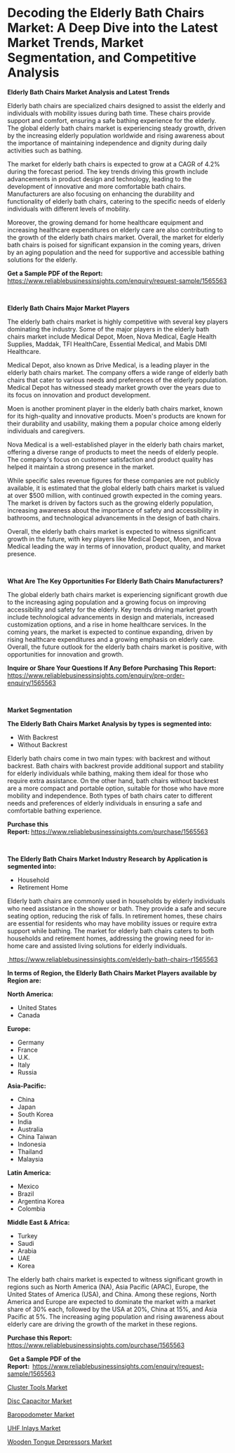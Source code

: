 <p><h1>Decoding the Elderly Bath Chairs Market: A Deep Dive into the Latest Market Trends, Market Segmentation, and Competitive Analysis</h1></p><p><strong>Elderly Bath Chairs Market Analysis and Latest Trends</strong></p>
<p><p>Elderly bath chairs are specialized chairs designed to assist the elderly and individuals with mobility issues during bath time. These chairs provide support and comfort, ensuring a safe bathing experience for the elderly. The global elderly bath chairs market is experiencing steady growth, driven by the increasing elderly population worldwide and rising awareness about the importance of maintaining independence and dignity during daily activities such as bathing.</p><p>The market for elderly bath chairs is expected to grow at a CAGR of 4.2% during the forecast period. The key trends driving this growth include advancements in product design and technology, leading to the development of innovative and more comfortable bath chairs. Manufacturers are also focusing on enhancing the durability and functionality of elderly bath chairs, catering to the specific needs of elderly individuals with different levels of mobility.</p><p>Moreover, the growing demand for home healthcare equipment and increasing healthcare expenditures on elderly care are also contributing to the growth of the elderly bath chairs market. Overall, the market for elderly bath chairs is poised for significant expansion in the coming years, driven by an aging population and the need for supportive and accessible bathing solutions for the elderly.</p></p>
<p><strong>Get a Sample PDF of the Report:&nbsp;</strong> <a href="https://www.reliablebusinessinsights.com/enquiry/request-sample/1565563">https://www.reliablebusinessinsights.com/enquiry/request-sample/1565563</a></p>
<p>&nbsp;</p>
<p><strong>Elderly Bath Chairs Major Market Players</strong></p>
<p><p>The elderly bath chairs market is highly competitive with several key players dominating the industry. Some of the major players in the elderly bath chairs market include Medical Depot, Moen, Nova Medical, Eagle Health Supplies, Maddak, TFI HealthCare, Essential Medical, and Mabis DMI Healthcare.</p><p>Medical Depot, also known as Drive Medical, is a leading player in the elderly bath chairs market. The company offers a wide range of elderly bath chairs that cater to various needs and preferences of the elderly population. Medical Depot has witnessed steady market growth over the years due to its focus on innovation and product development.</p><p>Moen is another prominent player in the elderly bath chairs market, known for its high-quality and innovative products. Moen's products are known for their durability and usability, making them a popular choice among elderly individuals and caregivers.</p><p>Nova Medical is a well-established player in the elderly bath chairs market, offering a diverse range of products to meet the needs of elderly people. The company's focus on customer satisfaction and product quality has helped it maintain a strong presence in the market.</p><p>While specific sales revenue figures for these companies are not publicly available, it is estimated that the global elderly bath chairs market is valued at over $500 million, with continued growth expected in the coming years. The market is driven by factors such as the growing elderly population, increasing awareness about the importance of safety and accessibility in bathrooms, and technological advancements in the design of bath chairs.</p><p>Overall, the elderly bath chairs market is expected to witness significant growth in the future, with key players like Medical Depot, Moen, and Nova Medical leading the way in terms of innovation, product quality, and market presence.</p></p>
<p>&nbsp;</p>
<p><strong>What Are The Key Opportunities For Elderly Bath Chairs Manufacturers?</strong></p>
<p><p>The global elderly bath chairs market is experiencing significant growth due to the increasing aging population and a growing focus on improving accessibility and safety for the elderly. Key trends driving market growth include technological advancements in design and materials, increased customization options, and a rise in home healthcare services. In the coming years, the market is expected to continue expanding, driven by rising healthcare expenditures and a growing emphasis on elderly care. Overall, the future outlook for the elderly bath chairs market is positive, with opportunities for innovation and growth.</p></p>
<p><strong>Inquire or Share Your Questions If Any Before Purchasing This Report:</strong> <a href="https://www.reliablebusinessinsights.com/enquiry/pre-order-enquiry/1565563">https://www.reliablebusinessinsights.com/enquiry/pre-order-enquiry/1565563</a></p>
<p>&nbsp;</p>
<p><strong>Market Segmentation</strong></p>
<p><strong>The Elderly Bath Chairs Market Analysis by types is segmented into:</strong></p>
<p><ul><li>With Backrest</li><li>Without Backrest</li></ul></p>
<p><p>Elderly bath chairs come in two main types: with backrest and without backrest. Bath chairs with backrest provide additional support and stability for elderly individuals while bathing, making them ideal for those who require extra assistance. On the other hand, bath chairs without backrest are a more compact and portable option, suitable for those who have more mobility and independence. Both types of bath chairs cater to different needs and preferences of elderly individuals in ensuring a safe and comfortable bathing experience.</p></p>
<p><strong>Purchase this Report:&nbsp;</strong><a href="https://www.reliablebusinessinsights.com/purchase/1565563">https://www.reliablebusinessinsights.com/purchase/1565563</a></p>
<p>&nbsp;</p>
<p><strong>The Elderly Bath Chairs Market Industry Research by Application is segmented into:</strong></p>
<p><ul><li>Household</li><li>Retirement Home</li></ul></p>
<p><p>Elderly bath chairs are commonly used in households by elderly individuals who need assistance in the shower or bath. They provide a safe and secure seating option, reducing the risk of falls. In retirement homes, these chairs are essential for residents who may have mobility issues or require extra support while bathing. The market for elderly bath chairs caters to both households and retirement homes, addressing the growing need for in-home care and assisted living solutions for elderly individuals.</p></p>
<p><a href="https://www.reliablebusinessinsights.com/elderly-bath-chairs-r1565563">&nbsp;https://www.reliablebusinessinsights.com/elderly-bath-chairs-r1565563</a></p>
<p><strong>In terms of Region, the Elderly Bath Chairs Market Players available by Region are:</strong></p>
<p>
    <p> <strong> North America: </strong>
        <ul>
            <li>United States</li>
            <li>Canada</li>
        </ul>
        </p> 
    <p> <strong> Europe: </strong>
        <ul>
            <li>Germany</li>
            <li>France</li>
            <li>U.K.</li>
            <li>Italy</li>
            <li>Russia</li>
        </ul>
        </p> 
    <p> <strong> Asia-Pacific: </strong>
        <ul>
            <li>China</li>
            <li>Japan</li>
            <li>South Korea</li>
            <li>India</li>
            <li>Australia</li>
            <li>China Taiwan</li>
            <li>Indonesia</li>
            <li>Thailand</li>
            <li>Malaysia</li>
        </ul>
        </p> 
    <p> <strong> Latin America: </strong>
        <ul>
            <li>Mexico</li>
            <li>Brazil</li>
            <li>Argentina Korea</li>
            <li>Colombia</li>
        </ul>
        </p> 
    <p> <strong> Middle East & Africa: </strong>
        <ul>
            <li>Turkey</li>
            <li>Saudi</li>
            <li>Arabia</li>
            <li>UAE</li>
            <li>Korea</li>
        </ul>
    </p>
    </p>
<p><p>The elderly bath chairs market is expected to witness significant growth in regions such as North America (NA), Asia Pacific (APAC), Europe, the United States of America (USA), and China. Among these regions, North America and Europe are expected to dominate the market with a market share of 30% each, followed by the USA at 20%, China at 15%, and Asia Pacific at 5%. The increasing aging population and rising awareness about elderly care are driving the growth of the market in these regions.</p></p>
<p><strong>Purchase this Report: </strong><a href="https://www.reliablebusinessinsights.com/purchase/1565563">https://www.reliablebusinessinsights.com/purchase/1565563</a></p>
<p>&nbsp;<strong>Get a Sample PDF of the Report:&nbsp;&nbsp;</strong><a href="https://www.reliablebusinessinsights.com/enquiry/request-sample/1565563">https://www.reliablebusinessinsights.com/enquiry/request-sample/1565563</a></p>
<p><strong></strong></p>
<p><p><a href="https://medium.com/@aureliarice/cluster-tools-market-overview-global-market-trends-and-future-prospects-from-2024-to-2031-8646b2d48202">Cluster Tools Market</a></p><p><a href="https://medium.com/@brayannolanii/disc-capacitor-market-emerging-trends-and-future-prospects-for-period-from-2024-to-2031-56e2c8c3228c">Disc Capacitor Market</a></p><p><a href="https://github.com/lbird53714/Market-Research-Report-List-5/blob/main/baropodometer-market.md">Baropodometer Market</a></p><p><a href="https://medium.com/@alicemcglynn2022/uhf-inlays-market-analysis-report-global-insights-by-region-type-uhf-dry-inlay-uhf-wet-inlay-aa7094072dc2">UHF Inlays Market</a></p><p><a href="https://github.com/dringals/Market-Research-Report-List-5/blob/main/wooden-tongue-depressors-market.md">Wooden Tongue Depressors Market</a></p></p>
